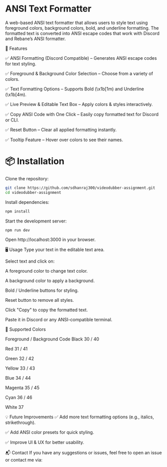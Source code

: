 # ANSI Text Formatter
A web-based ANSI text formatter that allows users to style text using foreground colors, background colors, bold, and underline formatting. The formatted text is converted into ANSI escape codes that work with Discord and Rebane’s ANSI formatter.

🚀 Features

✅ ANSI Formatting (Discord Compatible) – Generates ANSI escape codes for text styling.

✅ Foreground & Background Color Selection – Choose from a variety of colors.

✅ Text Formatting Options – Supports Bold (\x1b[1m) and Underline (\x1b[4m).

✅ Live Preview & Editable Text Box – Apply colors & styles interactively.

✅ Copy ANSI Code with One Click – Easily copy formatted text for Discord or CLI.

✅ Reset Button – Clear all applied formatting instantly.

✅ Tooltip Feature – Hover over colors to see their names.


# 📦 Installation
Clone the repository:

```bash
git clone https://github.com/sdhanraj300/videodubber-assignment.git
cd videodubber-assignment

```
Install dependencies:
```bash
npm install

```
Start the development server:
```bash
npm run dev
```
Open http://localhost:3000 in your browser.

🖥️ Usage
Type your text in the editable text area.

Select text and click on:

A foreground color to change text color.

A background color to apply a background.

Bold / Underline buttons for styling.

Reset button to remove all styles.

Click "Copy" to copy the formatted text.

Paste it in Discord or any ANSI-compatible terminal.

🎨 Supported Colors

Foreground / Background	Code
Black	30 / 40

Red	31 / 41

Green	32 / 42

Yellow	33 / 43

Blue	34 / 44

Magenta	35 / 45

Cyan	36 / 46

White	37

💡 Future Improvements
✅ Add more text formatting options (e.g., italics, strikethrough).

✅ Add ANSI color presets for quick styling.

✅ Improve UI & UX for better usability.

📬 Contact
If you have any suggestions or issues, feel free to open an issue or contact me via:
